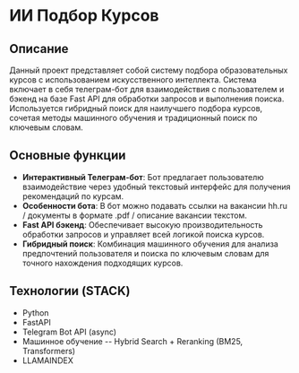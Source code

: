 # ИИ Подбор Курсов

## Описание

Данный проект представляет собой систему подбора образовательных курсов с использованием искусственного интеллекта. Система включает в себя телеграм-бот для взаимодействия с пользователем и бэкенд на базе Fast API для обработки запросов и выполнения поиска. Используется гибридный поиск для наилучшего подбора курсов, сочетая методы машинного обучения и традиционный поиск по ключевым словам.

## Основные функции

- **Интерактивный Телеграм-бот**: Бот предлагает пользователю взаимодействие через удобный текстовый интерфейс для получения рекомендаций по курсам.
- **Особенности бота**: В бот можно подавать ссылки на вакансии hh.ru / документы в формате .pdf / описание вакансии текстом.
- **Fast API бэкенд**: Обеспечивает высокую производительность обработки запросов и управляет всей логикой поиска курсов.
- **Гибридный поиск**: Комбинация машинного обучения для анализа предпочтений пользователя и поиска по ключевым словам для точного нахождения подходящих курсов.

## Технологии (STACK)

- Python
- FastAPI
- Telegram Bot API (async)
- Машинное обучение -- Hybrid Search + Reranking (BM25, Transformers)
- LLAMAINDEX

